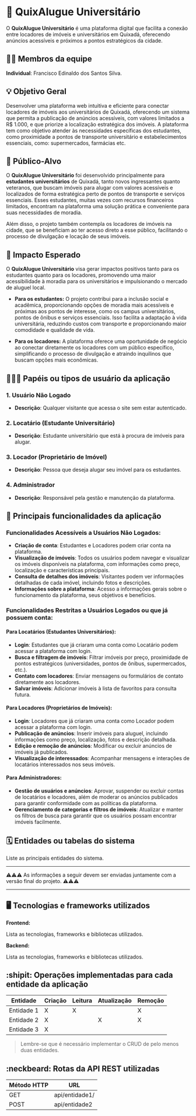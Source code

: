 # :checkered_flag: QuixAlugue Universitário

O **QuixAlugue Universitário** é uma plataforma digital que facilita a conexão entre locadores de imóveis e universitários em Quixadá, oferecendo anúncios acessíveis e próximos a pontos estratégicos da cidade.

## :technologist: Membros da equipe

**Individual**: Francisco Edinaldo dos Santos Silva.

## :bulb: Objetivo Geral
Desenvolver uma plataforma web intuitiva e eficiente para conectar locadores de imóveis aos universitários de Quixadá, oferecendo um sistema que permita a publicação de anúncios acessíveis, com valores limitados a R$ 1.000, e que priorize a localização estratégica dos imóveis. A plataforma tem como objetivo atender às necessidades específicas dos estudantes, como proximidade a pontos de transporte universitário e estabelecimentos essenciais, como: supermercados, farmácias etc. 

## :eyes: Público-Alvo
O **QuixAlugue Universitário** foi desenvolvido principalmente para **estudantes universitários** de Quixadá, tanto novos ingressantes quanto veteranos, que buscam imóveis para alugar com valores acessíveis e localizados de forma estratégica perto de pontos de transporte e serviços essenciais. Esses estudantes, muitas vezes com recursos financeiros limitados, encontram na plataforma uma solução prática e conveniente para suas necessidades de moradia.

Além disso, o projeto também contempla os locadores de imóveis na cidade, que se beneficiam ao ter acesso direto a esse público, facilitando o processo de divulgação e locação de seus imóveis. 

## :star2: Impacto Esperado
O **QuixAlugue Universitário** visa gerar impactos positivos tanto para os estudantes quanto para os locadores, promovendo uma maior acessibilidade à moradia para os universitários e impulsionando o mercado de aluguel local.

  - **Para os estudantes:** O projeto contribui para a inclusão social e acadêmica, proporcionando opções de moradia mais acessíveis e próximas aos pontos de interesse, como os campus universitários, pontos de ônibus e serviços essenciais. Isso facilita a adaptação à vida universitária, reduzindo custos com transporte e proporcionando maior comodidade e qualidade de vida.

  - **Para os locadores:** A plataforma oferece uma oportunidade de negócio ao conectar diretamente os locadores com um público específico, simplificando o processo de divulgação e atraindo inquilinos que buscam opções mais econômicas.

## :people_holding_hands: Papéis ou tipos de usuário da aplicação

### 1. Usuário Não Logado
- **Descrição**: Qualquer visitante que acessa o site sem estar autenticado.
  
### 2. Locatário (Estudante Universitário)
- **Descrição**: Estudante universitário que está à procura de imóveis para alugar.

### 3. Locador (Proprietário de Imóvel)
- **Descrição**: Pessoa que deseja alugar seu imóvel para os estudantes.

### 4. Administrador
- **Descrição**: Responsável pela gestão e manutenção da plataforma.

## :triangular_flag_on_post:	 Principais funcionalidades da aplicação

### Funcionalidades Acessíveis a Usuários Não Logados:
- **Criação de conta**: Estudantes e Locadores podem criar conta na plataforma.
- **Visualização de imóveis**: Todos os usuários podem navegar e visualizar os imóveis disponíveis na plataforma, com informações como preço, localização e características principais.
- **Consulta de detalhes dos imóveis**: Visitantes podem ver informações detalhadas de cada imóvel, incluindo fotos e descrições.
- **Informações sobre a plataforma**: Acesso a informações gerais sobre o funcionamento da plataforma, seus objetivos e benefícios.

### Funcionalidades Restritas a Usuários Logados ou que já possuem conta:

#### Para Locatários (Estudantes Universitários):
- **Login**: Estudantes que já criaram uma conta como Locatário podem acessar a plataforma com login.
- **Busca e filtragem de imóveis**: Filtrar imóveis por preço, proximidade de pontos estratégicos (universidades, pontos de ônibus, supermercados, etc.).
- **Contato com locadores**: Enviar mensagens ou formulários de contato diretamente aos locadores.
- **Salvar imóveis**: Adicionar imóveis à lista de favoritos para consulta futura.

#### Para Locadores (Proprietários de Imóveis):
- **Login**: Locadores que já criaram uma conta como Locador podem acessar a plataforma com login.
- **Publicação de anúncios**: Inserir imóveis para aluguel, incluindo informações como preço, localização, fotos e descrição detalhada.
- **Edição e remoção de anúncios**: Modificar ou excluir anúncios de imóveis já publicados.
- **Visualização de interessados**: Acompanhar mensagens e interações de locatários interessados nos seus imóveis.

#### Para Administradores:
- **Gestão de usuários e anúncios**: Aprovar, suspender ou excluir contas de locatários e locadores, além de moderar os anúncios publicados para garantir conformidade com as políticas da plataforma.
- **Gerenciamento de categorias e filtros de imóveis**: Atualizar e manter os filtros de busca para garantir que os usuários possam encontrar imóveis facilmente.


## :spiral_calendar: Entidades ou tabelas do sistema

Liste as principais entidades do sistema.


----

:warning::warning::warning: As informações a seguir devem ser enviadas juntamente com a versão final do projeto. :warning::warning::warning:


----

## :desktop_computer: Tecnologias e frameworks utilizados

**Frontend:**

Lista as tecnologias, frameworks e bibliotecas utilizados.

**Backend:**

Lista as tecnologias, frameworks e bibliotecas utilizados.


## :shipit: Operações implementadas para cada entidade da aplicação


| Entidade| Criação | Leitura | Atualização | Remoção |
| --- | --- | --- | --- | --- |
| Entidade 1 | X |  X  |  | X |
| Entidade 2 | X |    |  X | X |
| Entidade 3 | X |    |  |  |

> Lembre-se que é necessário implementar o CRUD de pelo menos duas entidades.

## :neckbeard: Rotas da API REST utilizadas

| Método HTTP | URL |
| --- | --- |
| GET | api/entidade1/|
| POST | api/entidade2 |
